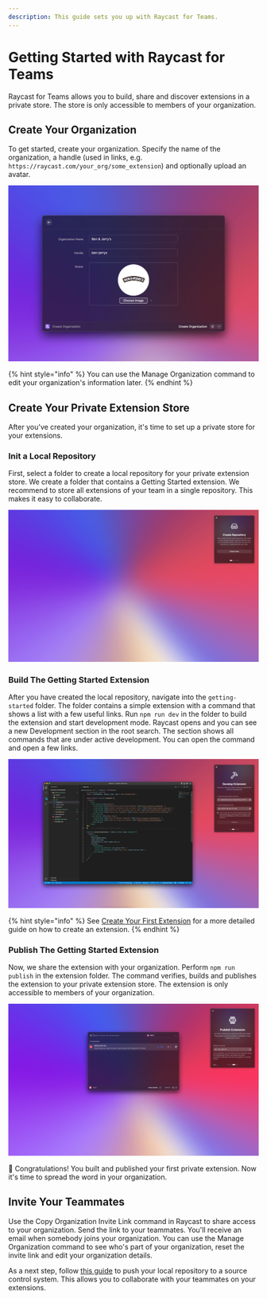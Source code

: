 ```yaml
---
description: This guide sets you up with Raycast for Teams.
---
```


# Getting Started with Raycast for Teams

Raycast for Teams allows you to build, share and discover extensions in a private store. The store is only accessible to members of your organization.

## Create Your Organization

To get started, create your organization. Specify the name of the organization, a handle (used in links, e.g. `https://raycast.com/your_org/some_extension`) and optionally upload an avatar.

![Create an Organization](../.gitbook/assets/teams-create-organization.png)

{% hint style="info" %}
You can use the Manage Organization command to edit your organization's information later.
{% endhint %}

## Create Your Private Extension Store

After you've created your organization, it's time to set up a private store for your extensions.

### Init a Local Repository

First, select a folder to create a local repository for your private extension store. We create a folder that contains a Getting Started extension. We recommend to store all extensions of your team in a single repository. This makes it easy to collaborate.

![Create Local Repository](../.gitbook/assets/teams-create-repository.png)

### Build The Getting Started Extension

After you have created the local repository, navigate into the `getting-started` folder. The folder contains a simple extension with a command that shows a list with a few useful links. Run `npm run dev` in the folder to build the extension and start development mode. Raycast opens and you can see a new Development section in the root search. The section shows all commands that are under active development. You can open the command and open a few links.

![Build the Getting Started Extension](../.gitbook/assets/teams-develop-extension.png)

{% hint style="info" %}
See [Create Your First Extension](../basics/create-your-first-extension.md) for a more detailed guide on how to create an extension.
{% endhint %}

### Publish The Getting Started Extension

Now, we share the extension with your organization. Perform `npm run publish` in the extension folder. The command verifies, builds and publishes the extension to your private extension store. The extension is only accessible to members of your organization.

![Publish the Getting Started Extension](../.gitbook/assets/teams-publish-extension.png)

🎉 Congratulations! You built and published your first private extension. Now it's time to spread the word in your organization.

## Invite Your Teammates

Use the Copy Organization Invite Link command in Raycast to share access to your organization. Send the link to your teammates. You'll receive an email when somebody joins your organization. You can use the Manage Organization command to see who's part of your organization, reset the invite link and edit your organization details.

As a next step, follow [this guide](./collaborate-on-private-extensions.md) to push your local repository to a source control system. This allows you to collaborate with your teammates on your extensions.
